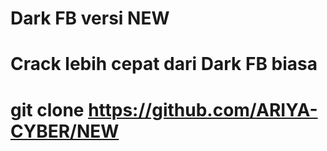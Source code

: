# Dark FB versi NEW
# Crack lebih cepat dari Dark FB biasa
# git clone https://github.com/ARIYA-CYBER/NEW
